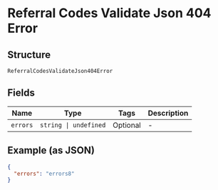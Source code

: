 
# Referral Codes Validate Json 404 Error

## Structure

`ReferralCodesValidateJson404Error`

## Fields

| Name | Type | Tags | Description |
|  --- | --- | --- | --- |
| `errors` | `string \| undefined` | Optional | - |

## Example (as JSON)

```json
{
  "errors": "errors8"
}
```

